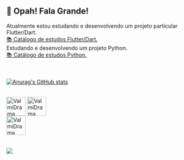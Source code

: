 ## 👋 Opah! Fala Grande!

</div>
Atualmente estou estudando e desenvolvendo um projeto particular Flutter/Dart.

   <br>
  <a href="https://github.com/ValmiDrama/flutterEstudos/">
        📚 Catálogo de estudos Flutter/Dart.
    </a>
    </div>
    <br>
</a>
Estudando e desenvolvendo um projeto Python.
 <br>
<a href="https://github.com/ValmiDrama/EstudosPython/">
        📚 Catálogo de estudos Python.
    </a>
    </div>
    <br>
</a>
<br>

  
  <br>

[![Anurag's GitHub stats](https://github-readme-stats.vercel.app/api?username=valmidrama&count_private=true&show_icons=true&theme=highcontrast)](https://github.com/ValmiDrama/flutterEstudos)
<div style ="display: inline_block"><br>
  <img align="center" alt="ValmiDrama CSS" heigth="30" width="50" src="https://img.shields.io/badge/HTML-239120?style=for-the-badge&logo=html5&logoColor=white">
  <img align="center" alt="ValmiDrama CSS" heigth="30" width="50" src="https://img.shields.io/badge/Dart-0175C2?style=for-the-badge&logo=dart&logoColor=white">
  <br>  
  <img align="center" alt="ValmiDrama CSS" heigth="30" width="50" src="https://img.shields.io/badge/Flutter-02569B?style=for-the-badge&logo=flutter&logoColor=white">
  </div>
   <br>
  <div style ="display: inline_block"><br>
  <a href= "https://www.linkedin.com/in/valmi-gomes-silva-junior-ab042b8a" target="_blank"> <img src="https://img.shields.io/badge/LinkedIn-0077B5?style=for-the-badge&logo=linkedin&logoColor=white" target="_blank"></a>
  
  </div>
